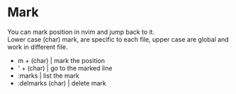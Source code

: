 # Mark

You can mark position in nvim and jump back to it.  
Lower case (char) mark, are specific to each file, upper case are global and work in different file.

- m + (char) | mark the position
- ' + (char) | go to the marked line
- :marks     | list the mark
- :delmarks (char)  | delete mark

